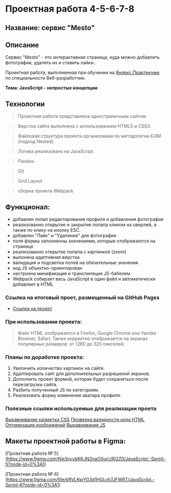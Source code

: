 # Проектная работа 4-5-6-7-8
## Название: сервис "Mesto"

## Описание

Сервис "Mesto" - это интерактивная страница, куда можно добавлять фотографии, удалять их и ставить лайки..

Проектная работа, выполненная при обучении на [Яндекс.Практикуме](https://praktikum.yandex.ru/) по специальности Веб-разработчик.

**Тема: JavaScript - непростые концепции**

## Технологии

>Проектная работа представлена одностраничным сайтом. 

>Верстка сайта выполнена с использованием HTML5 и CSS3.

>Файловая структура проекта организована по методологии БЭМ (подход Nested).

>Логика реализована на JavaScript.

>Flexbox

>Git

>Grid Layout

>сборка проекта Webpack

## Функционал: 

* добавлен попап редактирования профиля и добавления фотографии
* реализованно открытие и закрытие попапа кликом на оверлей, а также по    клику на кнопку ESC.
* добавлен "Лайк" и "Удаление" для фотографии 
* поля формы заполненны значениями, которые отображаются на странице
* реализованно открытие попапа с картинкой (zoom)
* выпонена адаптивная верстка
* валидация и подсветка полей на обязательные значения
* код JS объектно-ориентирован
* настроена минификация и транспиляция JS-бабелем
* Webpack собирает весь JavaScript в один файл и автоматически добавляет в HTML

### Ссылка на итоговый проет, размещенный на GitHub Pages

* [Ссылка на проект](https://valeriiazernina.github.io/mesto/)

### При использовании проекта:

>Файл HTML отображается в Firefox, Google Chrome или Yandex Browser, Safari;
>Также корректно отображается на экранах популярных размеров: от 1280 до 320 пикселей;

### Планы по доработке проекта:

1. Увеличить количество картинок на сайте.
2. Адаптировать сайт для дополнительных разрешений экранов.
3. Дополнить проект формой, которая будет сохраняться после перезагрузки сайта.
4. Разбить полученный JS по категориям.
5. Реализовать форму изменения аватара профиля.

### Полезные ссылки используемые для реализации проета

[Выравнивание разметки CSS](https://www.freeformatter.com/css-beautifier.html#ad-output)
[Проверка валидности кода HTML](https://validator.w3.org)
[Оптимизация изображений](https://tinypng.com)
[Выравнивание JS](https://beautifier.io)

## Макеты проектной работы в Figma: 
[Проектная работа № 5] (https://www.figma.com/file/bjyvbKKJN2naO0ucURl2Z0/JavaScript.-Sprint-5?node-id=0%3A1)

[Проектная работа № 6] (https://www.figma.com/file/kRVLKwYG3d1HGLvh7JFWRT/JavaScript.-Sprint-6?node-id=0%3A1)

